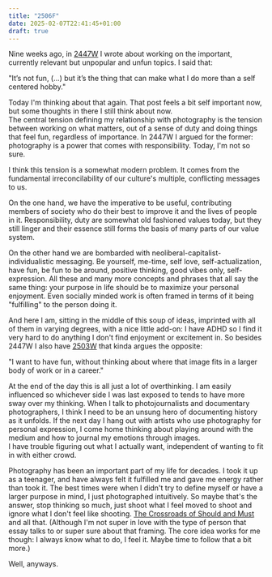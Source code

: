 ```yaml
---
title: "2506F"
date: 2025-02-07T22:41:45+01:00
draft: true
---
```


Nine weeks ago, in [2447W](/log/2447W) I wrote about working on the important, currently relevant but unpopular and unfun topics. I said that:

"It’s not fun, (...) but it’s the thing that can make what I do more than a self centered hobby."

Today I'm thinking about that again. That post feels a bit self important now, but some thoughts in there I still think about now.  
The central tension defining my relationship with photography is the tension between working on what matters, out of a sense of duty and doing things that feel fun, regardless of importance.  In 2447W I argued for the former: photography is a power that comes with responsibility. Today, I'm not so sure.  

I think this tension is a somewhat modern problem. It comes from the fundamental irreconcilability of our culture's multiple, conflicting messages to us. 

On the one hand, we have the imperative to be useful, contributing members of society who do their best to improve it and the lives of people in it. Responsibility, duty are somewhat old fashioned values today, but they still linger and their essence still forms the basis of many parts of our value system.

On the other hand we are bombarded with neoliberal-capitalist-individualistic messaging. Be yourself, me-time, self love, self-actualization, have fun, be fun to be around, positive thinking, good vibes only, self-expression. All these and many more concepts and phrases that all say the same thing: your purpose in life should be to maximize your personal enjoyment. Even socially minded work is often framed in terms of it being "fulfilling" to the person doing it.

And here I am, sitting in the middle of this soup of ideas, imprinted with all of them in varying degrees, with a nice little add-on: I have ADHD so I find it very hard to do anything I don't find enjoyment or excitement in.  So besides 2447W I also have [2503W](/log/2503w/) that kinda argues the opposite: 

"I want to have fun, without thinking about where that image fits in a larger body of work or in a career."

At the end of the day this is all just a lot of overthinking. I am easily influenced so whichever side I was last exposed to tends to have more sway over my thinking. When I talk to photojournalists and documentary photographers, I think I need to be an unsung hero of documenting history as it unfolds. If the next day I hang out with artists who use photography for personal expression, I come home thinking about playing around with the medium and how to journal my emotions through images.  
I have trouble figuring out what I actually want, independent of wanting to fit in with either crowd.

Photography has been an important part of my life for decades. I took it up as a teenager, and have always felt it fulfilled me and gave me energy rather than took it. The best times were when I didn't try to define myself or have a larger purpose in mind, I just photographed intuitively. So maybe that's the answer, stop thinking so much, just shoot what I feel moved to shoot and ignore what I don't feel like shooting. [The Crossroads of Should and Must](https://medium.com/@elleluna/the-crossroads-of-should-and-must-90c75eb7c5b0) and all that. (Although I'm not super in love with the type of person that essay talks to or super sure about that framing. The core idea works for me though: I always know what to do, I feel it. Maybe time to follow that a bit more.)

Well, anyways.
